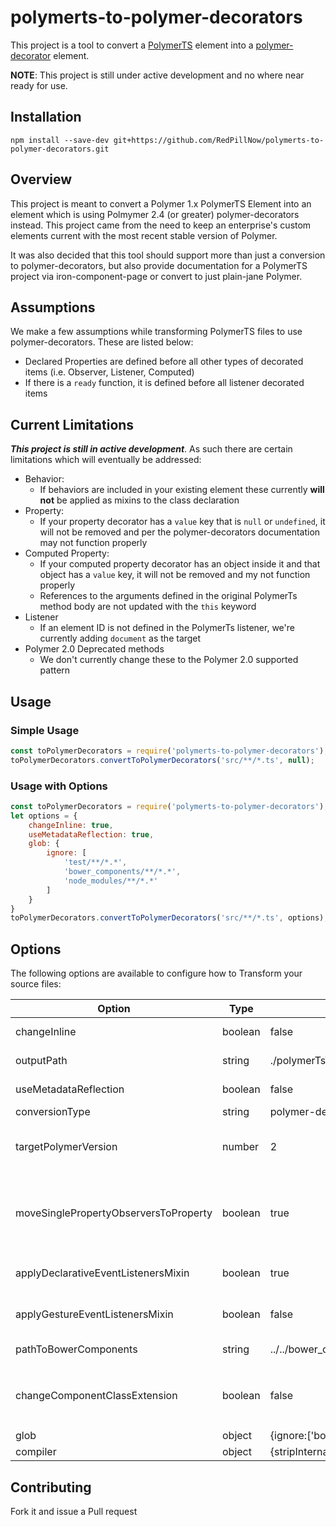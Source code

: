# polymerts-to-polymer-decorators

This project is a tool to convert a [PolymerTS](https://github.com/nippur72/PolymerTS#observe) element into a [polymer-decorator](https://github.com/Polymer/polymer-decorators#observetargets-string) element.

**NOTE**: This project is still under active development and no where near ready for use.

## Installation

```cli
npm install --save-dev git+https://github.com/RedPillNow/polymerts-to-polymer-decorators.git
```

## Overview

This project is meant to convert a Polymer 1.x PolymerTS Element into an element which is using Polmymer 2.4 (or greater) polymer-decorators instead. This project came from the need to keep an enterprise's custom elements current with the most recent stable version of Polymer.

It was also decided that this tool should support more than just a conversion to polymer-decorators, but also provide documentation for a PolymerTS project via iron-component-page or convert to just plain-jane Polymer.

## Assumptions

We make a few assumptions while transforming PolymerTS files to use polymer-decorators. These are listed below:

* Declared Properties are defined before all other types of decorated items (i.e. Observer, Listener, Computed)
* If there is a `ready` function, it is defined before all listener decorated items

##  Current Limitations

**_This project is still in active development_**. As such there are certain limitations which will eventually be addressed:

* Behavior:
	* If behaviors are included in your existing element these currently **will not** be applied as mixins to the class declaration
* Property:
	* If your property decorator has a `value` key that is `null` or `undefined`, it will not be removed and per the polymer-decorators documentation may not function properly
* Computed Property:
	* If your computed property decorator has an object inside it and that object has a `value` key, it will not be removed and my not function properly
	* References to the arguments defined in the original PolymerTs method body are not updated with the `this` keyword
* Listener
	* If an element ID is not defined in the PolymerTs listener, we're currently adding `document` as the target
* Polymer 2.0 Deprecated methods
	* We don't currently change these to the Polymer 2.0 supported pattern

## Usage

### Simple Usage

```js
const toPolymerDecorators = require('polymerts-to-polymer-decorators');
toPolymerDecorators.convertToPolymerDecorators('src/**/*.ts', null);
```

### Usage with Options

```js
const toPolymerDecorators = require('polymerts-to-polymer-decorators');
let options = {
	changeInline: true,
	useMetadataReflection: true,
	glob: {
		ignore: [
			'test/**/*.*',
			'bower_components/**/*.*',
			'node_modules/**/*.*'
		]
	}
}
toPolymerDecorators.convertToPolymerDecorators('src/**/*.ts', options);
```

## Options

The following options are available to configure how to Transform your source files:

| Option | Type | Default | Description |
|--------|------|---------|-------------|
|changeInline|boolean|false|Set to true to overwrite the original source file|
|outputPath|string|./polymerTsToPolymerDecoratorsOutput/|The path where you want the converted files placed|
|useMetadataReflection|boolean|false|Set to true to use the Metadata Reflection API|
|conversionType|string|polymer-decorators|Currently not used|
|targetPolymerVersion|number|2|The target version of Polymer to convert your source files to. Currently only version 2 is supported|
|moveSinglePropertyObserversToProperty|boolean|true|If an `@observe` tag is only watching 1 property add an `observe` property to the property it's observing and remove the `@observe` decorator if true|
|applyDeclarativeEventListenersMixin|boolean|true|If true will add the DeclarativeEventListenersMixin to the class|
|applyGestureEventListenersMixin|boolean|false|If true will add the GestureEventListenersMixin to the class|
|pathToBowerComponents|string|../../bower_components|Path to the bower_components directory|
|changeComponentClassExtension|boolean|false|If true and the component class doesn't extend `Polymer.Element` the extension class will be replaced with `Polymer.Element`|
|glob|object|{ignore:['bower_components/**/*.*','node_modules/**/*.*']|Files we should ignore|
|compiler|object|{stripInternal:true,target:ts.ScriptTarget.ES5,experimentalDecorators:true,listEmittedFiles:true}|TypeScript Compiler options|

## Contributing

Fork it and issue a Pull request
